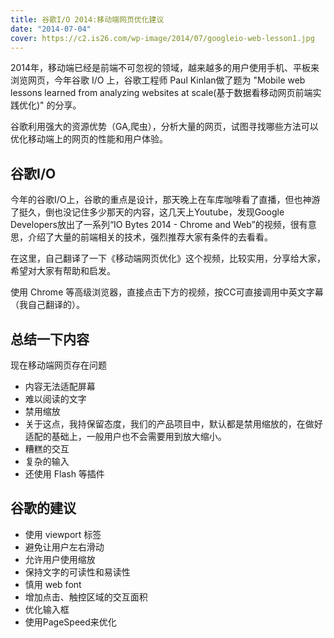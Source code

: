 ```yaml
---
title: 谷歌I/O 2014:移动端网页优化建议
date: "2014-07-04"
cover: https://c2.is26.com/wp-image/2014/07/googleio-web-lesson1.jpg
---
```


2014年，移动端已经是前端不可忽视的领域，越来越多的用户使用手机、平板来浏览网页，今年谷歌 I/O 上，谷歌工程师 Paul Kinlan做了题为 "Mobile web lessons learned from analyzing websites at scale(基于数据看移动网页前端实践优化)" 的分享。

谷歌利用强大的资源优势（GA,爬虫），分析大量的网页，试图寻找哪些方法可以优化移动端上的网页的性能和用户体验。

## 谷歌I/O

今年的谷歌I/O上，谷歌的重点是设计，那天晚上在车库咖啡看了直播，但也神游了挺久，倒也没记住多少那天的内容，这几天上Youtube，发现Google Developers放出了一系列“IO Bytes 2014 - Chrome and Web”的视频，很有意思，介绍了大量的前端相关的技术，强烈推荐大家有条件的去看看。

在这里，自己翻译了一下《移动端网页优化》这个视频，比较实用，分享给大家，希望对大家有帮助和启发。

使用 Chrome 等高级浏览器，直接点击下方的视频，按CC可直接调用中英文字幕（我自己翻译的）。

## 总结一下内容

现在移动端网页存在问题

- 内容无法适配屏幕
- 难以阅读的文字
- 禁用缩放
- 关于这点，我持保留态度，我们的产品项目中，默认都是禁用缩放的，在做好适配的基础上，一般用户也不会需要用到放大缩小。
- 糟糕的交互
- 复杂的输入
- 还使用 Flash 等插件

## 谷歌的建议

- 使用 viewport 标签
- 避免让用户左右滑动
- 允许用户使用缩放
- 保持文字的可读性和易读性
- 慎用 web font
- 增加点击、触控区域的交互面积
- 优化输入框
- 使用PageSpeed来优化
